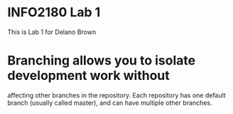 # INFO2180 Lab 1

This is Lab 1 for Delano Brown

# Branching allows you to isolate development work without
affecting other branches in the repository. Each repository
has one default branch (usually called master), and can have
multiple other branches.
